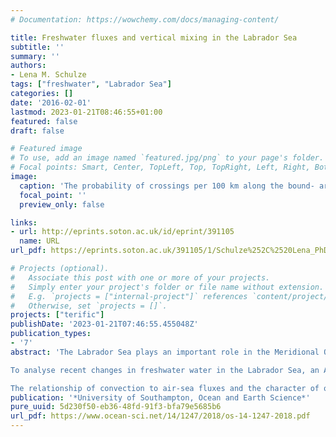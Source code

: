 ```yaml
---
# Documentation: https://wowchemy.com/docs/managing-content/

title: Freshwater fluxes and vertical mixing in the Labrador Sea
subtitle: ''
summary: ''
authors:
- Lena M. Schulze 
tags: ["freshwater", "Labrador Sea"]
categories: []
date: '2016-02-01'
lastmod: 2023-01-21T08:46:55+01:00
featured: false
draft: false

# Featured image
# To use, add an image named `featured.jpg/png` to your page's folder.
# Focal points: Smart, Center, TopLeft, Top, TopRight, Left, Right, BottomLeft, Bottom, BottomRight.
image:
  caption: 'The probability of crossings per 100 km along the bound- ary is indicated by the size of the circles, with larger circles indi- cating a larger probability. The color shows the mean salinity of the crossings at each section.'
  focal_point: ''
  preview_only: false

links:
- url: http://eprints.soton.ac.uk/id/eprint/391105
  name: URL
url_pdf: https://eprints.soton.ac.uk/391105/1/Schulze%252C%2520Lena_PhD_Thesis_Mar_16.pdf

# Projects (optional).
#   Associate this post with one or more of your projects.
#   Simply enter your project's folder or file name without extension.
#   E.g. `projects = ["internal-project"]` references `content/project/deep-learning/index.md`.
#   Otherwise, set `projects = []`.
projects: ["terific"]
publishDate: '2023-01-21T07:46:55.455048Z'
publication_types:
- '7'
abstract: 'The Labrador Sea plays an important role in the Meridional Overturning Circulation (MOC), due to the seasonal occurrence of deep convection in this region. Heat loss during mixing is balanced by heat import from the boundaries, while the seasonal freshening plays an important role in the restratification of the water column. Recent increases in freshwater input to high latitudes through accelerated rates of pack ice and glacial melt, has the potential to a↵ect the convection in the Labrador Sea and therefore the global ocean circulation. It is more important than ever to understand the influence these changes have on the dynamics in the Labrador Sea. Understanding pathways of freshwater fluxes into the region of deep convection and the impact of storms on the mixing in the Labrador Sea will help to predict potential changes in the MOC.

To analyse recent changes in freshwater water in the Labrador Sea, an ARGO-based heat and freshwater budget of the Labrador Sea is calculated for 2002 – 2011. Over this time period a freshening of the surface waters (0 – 100 m) is observed. Between the first and second 5-year period, observations indicate a gain of 40 cm of freshwater to the surface. The surface freshening is comparable to past freshening periods associated with a reduction of deep convection (e.g. the Great Salinity Anomaly). However, the observed surface freshening is o↵set by subsurface warm- ing and enhanced salinities (100 – 2000 m), distinguishing it from the past freshening periods. To investigate pathways of freshwater fluxes a particle tracking tool is used in a NEMO 1/12o ocean model. Seasonally, two peaks of freshening are observed (in spring and fall), consistent with observations. The freshening is due to the freshwater content of the coastal water along the coast of Greenland and the rate of advection of West Greenland Water. The large year-to-year variability in advection can mainly be attributed to changes in Ekman transport.

The relationship of convection to air-sea fluxes and the character of observed mixed layers in the Labrador Sea are explored by using wintertime hydrographic data from February – March 1997. The greatest number of storms occurred in December 1996 but the strongest winds and highest heat fluxes were observed in February 1997. Analysing storm tracks showed that storms in February 1997 followed more organized tracks extending from the Gulf Stream region to the Irminger Sea where they slowed and deepened. Investigation of the small scale variability within the mixed layers reveals that temperature and salinity intrusions are more common at the base of the mixes layers. During storms there were more non-density compensating intrusions present compared to the periods between storms, and the small scale variability was enhanced near the top of the mixed layers. This study underlines the importance of understanding the mechanisms through which water can reach the basin and potential implications of changes in the storm frequency and tracks under a changing climate.'
publication: '*University of Southampton, Ocean and Earth Science*'
pure_uuid: 5d230f50-eb36-48fd-91f3-bfa79e5685b6
url_pdf: https://www.ocean-sci.net/14/1247/2018/os-14-1247-2018.pdf
---
```

